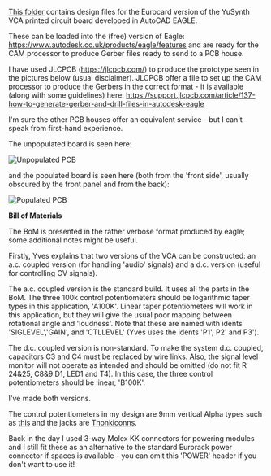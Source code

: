 [This folder](https://github.com/m0xpd/YuSynth-VCA-for-Eurorack/tree/main/PCB) contains design files for the Eurocard version of the YuSynth VCA printed circuit board developed in AutoCAD EAGLE.

These can be loaded into the (free) version of Eagle:
https://www.autodesk.co.uk/products/eagle/features
and are ready for the CAM processor to produce Gerber files ready to send to a PCB house. 

I have used JLCPCB (https://jlcpcb.com/) to produce the prototype seen in the pictures below (usual disclaimer). 
JLCPCB offer a file to set up the CAM processor to produce the Gerbers in the correct format - it is available (along with some guidelines) here:
https://support.jlcpcb.com/article/137-how-to-generate-gerber-and-drill-files-in-autodesk-eagle

I'm sure the other PCB houses offer an equivalent service - but I can't speak from first-hand experience.

The unpopulated board is seen here:

![Unpopulated PCB](https://user-images.githubusercontent.com/3152962/232187698-64415e3e-4dcb-4a7e-969c-389b76491eb7.png)

and the populated board is seen here (both from the 'front side', usually obscured by the front panel and from the back):

![Populated PCB](https://user-images.githubusercontent.com/3152962/232188158-9b3b2cb8-2b80-437d-991e-02d6b0e7ab3c.png)

**Bill of Materials**

The BoM is presented in the rather verbose format produced by eagle; some additional notes might be useful.

Firstly, Yves explains that two versions of the VCA can be constructed: an a.c. coupled version (for handling 'audio' signals) and a d.c. version 
(useful for controlling CV signals).

The a.c. coupled version is the standard build. It uses all the parts in the BoM. The three 100k control potentiometers should be logarithmic 
taper types in this application, 'A100K'. Linear taper potentiometers will work in this application, but they will give the usual poor mapping 
between rotational angle and 'loudness'. Note that these are named with idents 'SIGLEVEL','GAIN', and 'CTLLEVEL' (Yves uses the idents 'P1', P2' 
and P3').

The d.c. coupled version is non-standard. To make the system d.c. coupled, capacitors C3 and C4 must be replaced by wire links. Also, the signal 
level monitor will not operate as intended and should be omitted (do not fit R 24&25, C8&9 D1, LED1 and T4). In this case, the three control
potentiometers should be linear, 'B100K'.

I've made both versions.

The control potentiometers in my design are 9mm vertical Alpha types such as [this](https://www.thonk.co.uk/shop/alpha-9mm-pots-vertical-t18/) and 
the jacks are [Thonkiconns](https://www.thonk.co.uk/shop/thonkiconn/).

Back in the day I used 3-way Molex KK connectors for powering modules and I still fit these as an alternative to the standard Eurorack power 
connector if spaces is available - you can omit this 'POWER' header if you don't want to use it!
